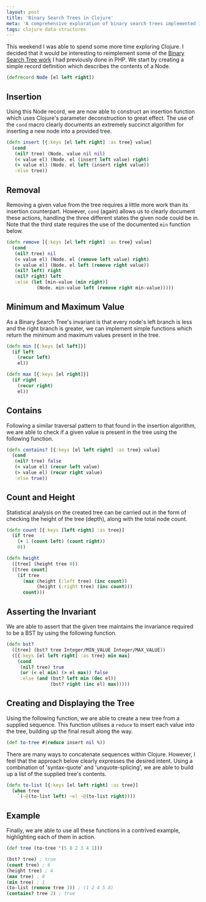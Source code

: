 ```yaml
---
layout: post
title: 'Binary Search Trees in Clojure'
meta: 'A comprehensive exploration of binary search trees implemented in Clojure, detailing insertion, removal, traversal, and invariant assertion techniques.'
tags: clojure data-structures
---
```


This weekend I was able to spend some more time exploring Clojure.
I decided that it would be interesting to reimplement some of the [Binary Search Tree work](https://eddmann.com/posts/insertion-removal-and-inversion-operations-on-binary-search-trees-in-php/) I had previously done in PHP.
We start by creating a simple record definition which describes the contents of a Node.

<!--more-->

```clojure
(defrecord Node [el left right])
```

## Insertion

Using this Node record, we are now able to construct an insertion function which uses Clojure's parameter deconstruction to great effect.
The use of the `cond` macro clearly documents an extremely succinct algorithm for inserting a new node into a provided tree.

```clojure
(defn insert [{:keys [el left right] :as tree} value]
  (cond
   (nil? tree) (Node. value nil nil)
   (< value el) (Node. el (insert left value) right)
   (> value el) (Node. el left (insert right value))
   :else tree))
```

## Removal

Removing a given value from the tree requires a little more work than its insertion counterpart.
However, `cond` (again) allows us to clearly document these actions, handling the three different states the given node could be in.
Note that the third state requires the use of the documented `min` function below.

```clojure
(defn remove [{:keys [el left right] :as tree} value]
  (cond
   (nil? tree) nil
   (< value el) (Node. el (remove left value) right)
   (> value el) (Node. el left (remove right value))
   (nil? left) right
   (nil? right) left
   :else (let [min-value (min right)]
           (Node. min-value left (remove right min-value)))))
```

## Minimum and Maximum Value

As a Binary Search Tree's invariant is that every node's left branch is less and the right branch is greater, we can implement simple functions which return the minimum and maximum values present in the tree.

```clojure
(defn min [{:keys [el left]}]
  (if left
    (recur left)
    el))
```

```clojure
(defn max [{:keys [el right]}]
  (if right
    (recur right)
    el))
```

## Contains

Following a similar traversal pattern to that found in the insertion algorithm, we are able to check if a given value is present in the tree using the following function.

```clojure
(defn contains? [{:keys [el left right] :as tree} value]
  (cond
   (nil? tree) false
   (< value el) (recur left value)
   (> value el) (recur right value)
   :else true))
```

## Count and Height

Statistical analysis on the created tree can be carried out in the form of checking the height of the tree (depth), along with the total node count.

```clojure
(defn count [{:keys [left right] :as tree}]
  (if tree
    (+ 1 (count left) (count right))
    0))
```

```clojure
(defn height
  ([tree] (height tree 0))
  ([tree count]
    (if tree
      (max (height (:left tree) (inc count))
           (height (:right tree) (inc count)))
      count)))
```

## Asserting the Invariant

We are able to assert that the given tree maintains the invariance required to be a BST by using the following function.

```clojure
(defn bst?
  ([tree] (bst? tree Integer/MIN_VALUE Integer/MAX_VALUE))
  ([{:keys [el left right] :as tree} min max]
    (cond
     (nil? tree) true
     (or (< el min) (> el max)) false
     :else (and (bst? left min (dec el))
                (bst? right (inc el) max)))))
```

## Creating and Displaying the Tree

Using the following function, we are able to create a new tree from a supplied sequence.
This function utilises a `reduce` to insert each value into the tree, building up the final result along the way.

```clojure
(def to-tree #(reduce insert nil %))
```

There are many ways to concatenate sequences within Clojure.
However, I feel that the approach below clearly expresses the desired intent.
Using a combination of 'syntax-quote' and 'unquote-splicing', we are able to build up a list of the supplied tree's contents.

```clojure
(defn to-list [{:keys [el left right] :as tree}]
  (when tree
    `(~@(to-list left) ~el ~@(to-list right))))
```

## Example

Finally, we are able to use all these functions in a contrived example, highlighting each of them in action.

```clojure
(def tree (to-tree '(5 8 2 3 4 1)))

(bst? tree) ; true
(count tree) ; 6
(height tree) ; 4
(max tree) ; 8
(min tree) ; 1
(to-list (remove tree 3)) ; (1 2 4 5 8)
(contains? tree 2) ; true
```
